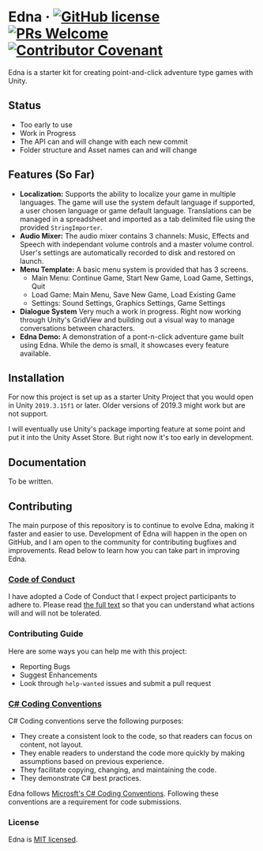# Edna &middot; [![GitHub license](https://img.shields.io/badge/license-MIT-blue.svg)](https://github.com/jamesor/edna/blob/master/LICENSE) [![PRs Welcome](https://img.shields.io/badge/PRs-welcome-brightgreen.svg)](#Contributing) [![Contributor Covenant](https://img.shields.io/badge/Contributor%20Covenant-v2.0%20adopted-ff69b4.svg)](code_of_conduct.md)

Edna is a starter kit for creating point-and-click adventure type games with Unity.

## Status

* Too early to use
* Work in Progress
* The API can and will change with each new commit
* Folder structure and Asset names can and will change

## Features (So Far)

* **Localization:** Supports the ability to localize your game in multiple languages. The game will use the system default language if supported, a user chosen language or game default language. Translations can be managed in a spreadsheet and imported as a tab delimited file using the provided `StringImporter`.
* **Audio Mixer:** The audio mixer contains 3 channels: Music, Effects and Speech with independant volume controls and a master volume control. User's settings are automatically recorded to disk and restored on launch.
* **Menu Template:** A basic menu system is provided that has 3 screens.
    * Main Menu: Continue Game, Start New Game, Load Game, Settings, Quit 
    * Load Game: Main Menu, Save New Game, Load Existing Game
    * Settings: Sound Settings, Graphics Settings, Game Settings
* **Dialogue System** Very much a work in progress. Right now working through Unity's GridView and building out a visual way to manage conversations between characters.
* **Edna Demo:** A demonstration of a pont-n-click adventure game built using Edna. While the demo is small, it showcases every feature available.

## Installation

For now this project is set up as a starter Unity Project that you would open in Unity `2019.3.15f1` or later. Older versions of 2019.3 might work but are not support.

I will eventually use Unity's package importing feature at some point and put it into the Unity Asset Store. But right now it's too early in development.

## Documentation

To be written.

## Contributing

The main purpose of this repository is to continue to evolve Edna, making it faster and easier to use. Development of Edna will happen in the open on GitHub, and I am open to the community for contributing bugfixes and improvements. Read below to learn how you can take part in improving Edna.

### [Code of Conduct](https://github.com/jamesor/edna/blob/master/CODE_OF_CONDUCT.md)

I have adopted a Code of Conduct that I expect project participants to adhere to. Please read [the full text](https://github.com/jamesor/edna/blob/master/CODE_OF_CONDUCT.md) so that you can understand what actions will and will not be tolerated.

### Contributing Guide

Here are some ways you can help me with this project:
* Reporting Bugs
* Suggest Enhancements
* Look through `help-wanted` issues and submit a pull request

### [C# Coding Conventions](https://docs.microsoft.com/en-us/dotnet/csharp/programming-guide/inside-a-program/coding-conventions)

C# Coding conventions serve the following purposes:
* They create a consistent look to the code, so that readers can focus on content, not layout.
* They enable readers to understand the code more quickly by making assumptions based on previous experience.
* They facilitate copying, changing, and maintaining the code.
* They demonstrate C# best practices.

Edna follows [Microsft's C# Coding Conventions](https://docs.microsoft.com/en-us/dotnet/csharp/programming-guide/inside-a-program/coding-conventions). Following these conventions are a requirement for code submissions.

### License

Edna is [MIT licensed](./LICENSE).